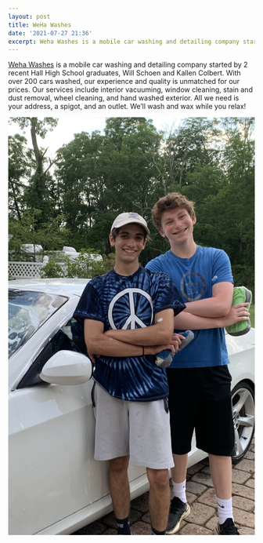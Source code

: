 ```yaml
---
layout: post
title: WeHa Washes
date: '2021-07-27 21:36'
excerpt: Weha Washes is a mobile car washing and detailing company started by 2 recent Hall High School graduates in West Hartford, CT.
---
```


[Weha Washes](wehawashes.com) is a mobile car washing and detailing company started by 2 recent Hall High School graduates, Will Schoen and Kallen Colbert. With over 200 cars washed, our experience and quality is unmatched for our prices. Our services include interior vacuuming, window cleaning, stain and dust removal, wheel cleaning, and hand washed exterior. All we need is your address, a spigot, and an outlet. We’ll wash and wax while you relax!



<!-- Images -->

![Will and Kalin](img/wehawashespicture.jpg)